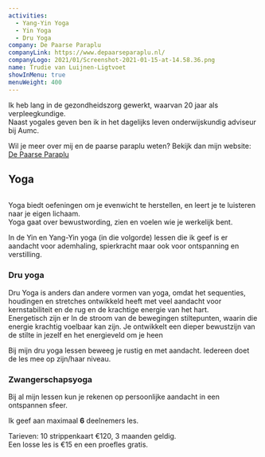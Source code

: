 ```yaml
---
activities:
  - Yang-Yin Yoga
  - Yin Yoga
  - Dru Yoga
company: De Paarse Paraplu
companyLink: https://www.depaarseparaplu.nl/
companyLogo: 2021/01/Screenshot-2021-01-15-at-14.58.36.png
name: Trudie van Luijnen-Ligtvoet
showInMenu: true
menuWeight: 400
---
```


Ik heb lang in de gezondheidszorg gewerkt, waarvan 20 jaar als verpleegkundige.   
Naast yogales geven ben ik in het dagelijks leven onderwijskundig adviseur bij Aumc.

Wil je meer over mij en de paarse paraplu weten? Bekijk dan mijn website: [De Paarse Paraplu](https://www.depaarseparaplu.nl)  

## Yoga

<figure class="alignright"><img src="https://res.cloudinary.com/piith/image/upload/2022/10/trudie.jpg" alt="" class="wp-image-2997"/></figure>

Yoga biedt oefeningen om je evenwicht te herstellen, en leert je te luisteren naar je eigen lichaam.   
Yoga gaat over bewustwording, zien en voelen wie je werkelijk bent.

In de Yin en Yang-Yin yoga (in die volgorde) lessen die ik geef is er aandacht voor ademhaling, spierkracht maar ook voor ontspanning en verstilling.

### Dru yoga

Dru Yoga is anders dan andere vormen van yoga, omdat het sequenties, houdingen en stretches ontwikkeld heeft met veel aandacht voor kernstabiliteit en de rug en de krachtige energie van het hart.  
Energetisch zijn er In de stroom van de bewegingen stiltepunten, waarin die energie krachtig voelbaar kan zijn. Je ontwikkelt een dieper bewustzijn van de stilte in jezelf en het energieveld om je heen

Bij mijn dru yoga lessen beweeg je rustig en met aandacht. Iedereen doet de les mee op zijn/haar niveau.

### Zwangerschapsyoga

Bij al mijn lessen kun je rekenen op persoonlijke aandacht in een ontspannen sfeer.

Ik geef aan maximaal **6** deelnemers les. 

Tarieven: 10 strippenkaart €120, 3 maanden geldig.  
Een losse les is €15 en een proefles gratis.

<figure class="aligncenter"><img src="https://res.cloudinary.com/piith/image/upload/2019/03/trudie.jpg" alt="" class="wp-image-2343"/></figure>
